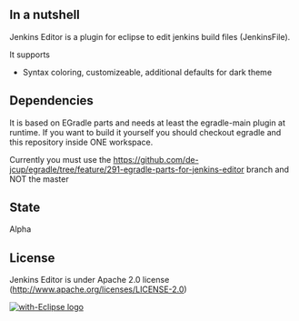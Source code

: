 ## In a nutshell
Jenkins Editor is a plugin for eclipse to edit jenkins build files (JenkinsFile).

It supports
- Syntax coloring, customizeable, additional defaults for dark theme


## Dependencies
It is based on EGradle parts and needs at least the egradle-main plugin at runtime.
If you want to build it yourself you should checkout egradle and this repository inside ONE workspace.

Currently you must use the https://github.com/de-jcup/egradle/tree/feature/291-egradle-parts-for-jenkins-editor branch and NOT the master

## State
Alpha

## License
Jenkins Editor is under Apache 2.0 license (http://www.apache.org/licenses/LICENSE-2.0)

<a href="http://with-eclipse.github.io/" target="_blank">
<img alt="with-Eclipse logo" src="http://with-eclipse.github.io/with-eclipse-0.jpg" />
</a>

